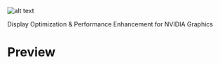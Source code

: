 ![alt text](https://i.imgur.com/aG2n5uP.png)

Display Optimization &amp; Performance Enhancement for NVIDIA Graphics

# Preview
